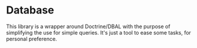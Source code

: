 # Database

This library is a wrapper around Doctrine/DBAL with the purpose of simplifying the use for simple queries. It's just a tool to ease some tasks, for personal preference.


